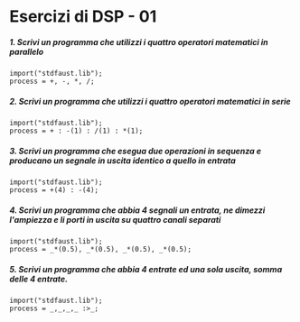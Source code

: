 # Esercizi di DSP - 01

##### 1. Scrivi un programma che utilizzi i quattro operatori matematici in parallelo

```
import("stdfaust.lib");
process = +, -, *, /;
```

##### 2. Scrivi un programma che utilizzi i quattro operatori matematici in serie

```
import("stdfaust.lib");
process = + : -(1) : /(1) : *(1);
```

##### 3. Scrivi un programma che esegua due operazioni in sequenza e producano un segnale in uscita identico a quello in entrata

```
import("stdfaust.lib");
process = +(4) : -(4);
```

##### 4. Scrivi un programma che abbia 4 segnali un entrata, ne dimezzi l'ampiezza e li porti in uscita su quattro canali separati

```
import("stdfaust.lib");
process = _*(0.5), _*(0.5), _*(0.5), _*(0.5);
```

##### 5. Scrivi un programma che abbia 4 entrate ed una sola uscita, somma delle 4 entrate.

```
import("stdfaust.lib");
process = _,_,_,_ :>_;
```
